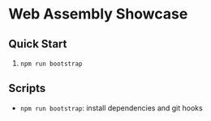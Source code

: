# Web Assembly Showcase

## Quick Start

1. `npm run bootstrap`

## Scripts

- `npm run bootstrap`: install dependencies and git hooks
